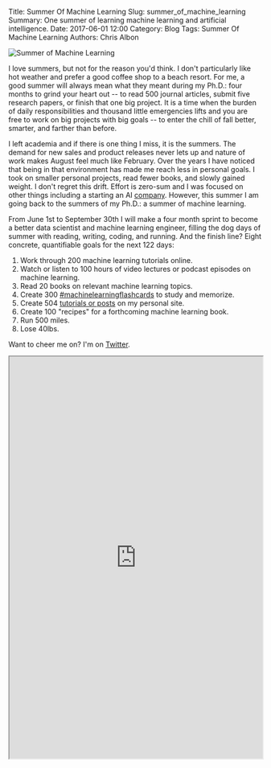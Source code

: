 Title: Summer Of Machine Learning
Slug: summer_of_machine_learning
Summary: One summer of learning machine learning and artificial intelligence.
Date: 2017-06-01 12:00
Category: Blog
Tags: Summer Of Machine Learning
Authors: Chris Albon

![Summer of Machine Learning]({filename}/images/summer_of_machine_learning/summer_of_machine_learning.jpg)

I love summers, but not for the reason you'd think. I don't particularly like hot weather and prefer a good coffee shop to a beach resort. For me, a good summer will always mean what they meant during my Ph.D.: four months to grind your heart out -- to read 500 journal articles, submit five research papers, or finish that one big project. It is a time when the burden of daily responsibilities and thousand little emergencies lifts and you are free to work on big projects with big goals -- to enter the chill of fall better, smarter, and farther than before.

I left academia and if there is one thing I miss, it is the summers. The demand for new sales and product releases never lets up and nature of work makes August feel much like February. Over the years I have noticed that being in that environment has made me reach less in personal goals. I took on smaller personal projects, read fewer books, and slowly gained weight. I don't regret this drift. Effort is zero-sum and I was focused on other things including a starting an AI [company](http://newknowledge.io/). However, this summer I am going back to the summers of my Ph.D.: a summer of machine learning.

From June 1st to September 30th I will make a four month sprint to become a better data scientist and machine learning engineer, filling the dog days of summer with reading, writing, coding, and running. And the finish line? Eight concrete, quantifiable goals for the next 122 days:

1. Work through 200 machine learning tutorials online.
2. Watch or listen to 100 hours of video lectures or podcast episodes on machine learning.
3. Read 20 books on relevant machine learning topics.
4. Create 300 [#machinelearningflashcards](https://twitter.com/hashtag/machinelearningflashcards?src=hash) to study and memorize.
5. Create 504 [tutorials or posts](https://chrisalbon.com/#Machine_Learning) on my personal site.
6. Create 100 "recipes" for a forthcoming machine learning book.
7. Run 500 miles.
8. Lose 40lbs.

Want to cheer me on? I'm on [Twitter](https://twitter.com/chrisalbon).

<iframe name="data" style="width:100%; height:800px" src="https://docs.google.com/spreadsheets/d/1py70JDmjR7XtWpLZqzAIug6EoGjZwpAsA-k8zKGZba4/pubhtml?gid=1997341574&amp;single=true&amp;widget=true&amp;headers=false"></iframe>
